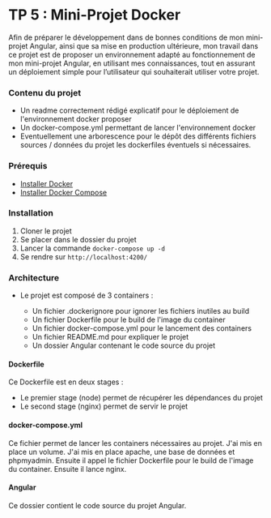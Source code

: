 # TP 5 : Mini-Projet Docker

Afin de préparer le développement dans de bonnes conditions de mon 
mini-projet Angular, ainsi que sa mise
en production ultérieure, mon travail dans ce projet est de proposer 
un environnement adapté au
fonctionnement de mon mini-projet Angular, en utilisant mes connaissances, 
tout en assurant un déploiement
simple pour l’utilisateur qui souhaiterait utiliser votre projet.




### Contenu du projet

<ul>
    <li>Un readme correctement rédigé explicatif pour le déploiement de l'environnement docker proposer</li>
    <li>Un docker-compose.yml permettant de lancer l'environnement docker</li>
    <li>Eventuellement une arborescence pour le dépôt des différents fichiers sources / données du projet
    les dockerfiles éventuels si nécessaires.</li>
</ul>

### Prérequis

<ul>
    <li><a href="https://docs.docker.com/install/">Installer Docker</a></li>
    <li><a href="https://docs.docker.com/compose/install/">Installer Docker Compose</a></li>
</ul>

### Installation

1. Cloner le projet
2. Se placer dans le dossier du projet
3. Lancer la commande `docker-compose up -d`
4. Se rendre sur `http://localhost:4200/`


### Architecture

<ul>
    <li>Le projet est composé de 3 containers :</li>
    <ul>
        <li>Un fichier .dockerignore pour ignorer les fichiers inutiles au build</li>
        <li>Un fichier Dockerfile pour le build de l'image du container</li>
        <li>Un fichier docker-compose.yml pour le lancement des containers</li>
        <li>Un fichier README.md pour expliquer le projet</li>
        <li>Un dossier Angular contenant le code source du projet</li>
    </ul>
</ul>

#### Dockerfile

Ce Dockerfile est en deux stages :
- Le premier stage (node) permet de récupérer les dépendances du projet
- Le second stage (nginx) permet de servir le projet

#### docker-compose.yml

Ce fichier permet de lancer les containers nécessaires au projet.
J'ai mis en place un volume.
J'ai mis en place apache, une base de données et phpmyadmin.
Ensuite il appel le fichier Dockerfile pour le build de l'image du container.
Ensuite il lance nginx.

#### Angular

Ce dossier contient le code source du projet Angular.

